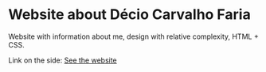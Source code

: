 # Website about Décio Carvalho Faria
Website with information about me, design with relative complexity, HTML + CSS.

Link on the side: <a href="https://dec1o.github.io/site_curriculo/">See the website</a>
